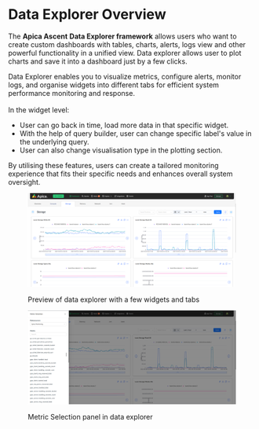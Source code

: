 # Data Explorer Overview

The **Apica Ascent** **Data Explorer framework** allows users who want to create custom dashboards with tables, charts, alerts, logs view and other powerful functionality in a unified view. Data explorer allows user to plot charts and save it into a dashboard just by a few clicks.&#x20;

Data Explorer enables you to visualize metrics, configure alerts, monitor logs, and organise widgets into different tabs for efficient system performance monitoring and response. \
\
In the widget level:

* User can go back in time, load more data in that specific widget.
* With the help of query builder, user can change specific label's value in the underlying query.
* User can also change visualisation type in the plotting section.

By utilising these features, users can create a tailored monitoring experience that fits their specific needs and enhances overall system oversight.

<figure><img src="../../.gitbook/assets/image (165).png" alt=""><figcaption><p>Preview of data explorer with a few widgets and tabs</p></figcaption></figure>

<figure><img src="../../.gitbook/assets/image (167).png" alt=""><figcaption><p>Metric Selection panel in data explorer</p></figcaption></figure>

